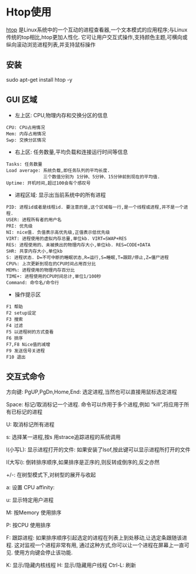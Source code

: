 # Htop使用
[htop](http://hisham.hm/htop/) 是Linux系统中的一个互动的进程查看器,一个文本模式的应用程序;与Linux传统的top相比,htop更加人性化. 它可让用户交互式操作,支持颜色主题,可横向或纵向滚动浏览进程列表,并支持鼠标操作

## 安装
sudo apt-get install htop -y

## GUI 区域
- 左上区: CPU,物理内存和交换分区的信息
```
CPU: CPU占用情况
Mem: 内存占用情况
Swp: 交换分区情况
```
- 右上区: 任务数量,平均负载和连接运行时间等信息
```
Tasks: 任务数量
Load average: 系统负载,即任务队列的平均长度. 
              三个数值分别为 1分钟、5分钟、15分钟前到现在的平均值. 
Uptime: 开机时间,超过100会有个感叹号
```
- 进程区域: 显示出当前系统中的所有进程
```
PID: 进程id或者是线程id. 要注意的是,这个区域每一行,是一个线程或进程,并不是一个进程. 
USER: 进程所有者的用户名
PRI: 优先级
NI: nice值. 负值表示高优先级,正值表示低优先级
VIRT: 进程使用的虚拟内存总量,单位kb. VIRT=SWAP+RES
RES: 进程使用的、未被换出的物理内存大小,单位kb. RES=CODE+DATA
SHR: 共享内存大小,单位kb
S: 进程状态. D=不可中断的睡眠状态,R=运行,S=睡眠,T=跟踪/停止,Z=僵尸进程
CPU%: 上次更新到现在的CPU时间占用百分比
MEM%: 进程使用的物理内存百分比
TIME+: 进程使用的CPU时间总计,单位1/100秒
Command: 命令名/命令行
```
- 操作提示区
```
F1 帮助
F2 setup设定
F3 搜索
F4 过滤
F5 以进程树的方式查看
F6 排序
F7,F8 Nice值的减增
F9 发送信号关进程
F10 退出
```
## 交互式命令
方向键: PgUP,PgDn,Home,End: 选定进程,当然也可以直接用鼠标选定进程

Space: 标记/取消标记一个进程. 命令可以作用于多个进程,例如 “kill”,将应用于所有已标记的进程

U: 取消标记所有进程

s: 选择某一进程,按s 用strace追踪进程的系统调用

l(小写L): 显示进程打开的文件: 如果安装了lsof,按此键可以显示进程所打开的文件

I(大写i): 倒转排序顺序,如果排序是正序的,则反转成倒序的,反之亦然

+/-: 在树型模式下,对树型的展开与收起

a: 设置 CPU affinity: 

u: 显示特定用户进程

M: 按Memory 使用排序

P: 按CPU 使用排序

F: 跟踪进程: 如果排序顺序引起选定的进程在列表上到处移动,让选定条跟随该进程. 这对监视一个进程非常有用, 通过这种方式,你可以让一个进程在屏幕上一直可见. 使用方向键会停止该功能.

K: 显示/隐藏内核线程
H: 显示/隐藏用户线程
Ctrl-L: 刷新